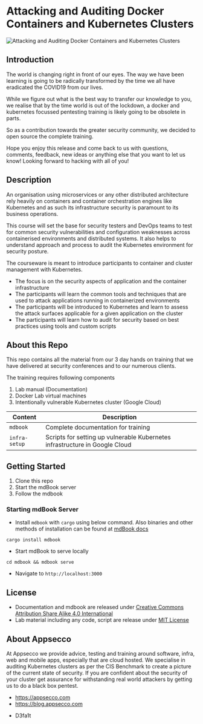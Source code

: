 # Attacking and Auditing Docker Containers and Kubernetes Clusters

![Attacking and Auditing Docker Containers and Kubernetes Clusters](github-images/k8s-docker-github-background.png)

## Introduction

The world is changing right in front of our eyes. The way we have been learning is going to be radically transformed by the time we all have eradicated the COVID19 from our lives.

While we figure out what is the best way to transfer our knowledge to you, we realise that by the time world is out of the lockdown, a docker and kubernetes focussed pentesting training is likely going to be obsolete in parts.

So as a contribution towards the greater security community, we decided to open source the complete training.

Hope you enjoy this release and come back to us with questions, comments, feedback, new ideas or anything else that you want to let us know! Looking forward to hacking with all of you!

## Description

An organisation using microservices or any other distributed architecture rely heavily on containers and container orchestration engines like Kubernetes and as such its infrastructure security is paramount to its business operations.

This course will set the base for security testers and DevOps teams to test for common security vulnerabilities and configuration weaknesses across containerised environments and distributed systems. It also helps to understand approach and process to audit the Kubernetes environment for security posture.

The courseware is meant to introduce participants to container and cluster management with Kubernetes.

* The focus is on the security aspects of application and the container infrastructure
* The participants will learn the common tools and techniques that are used to attack applications running in containerized environments
* The participants will be introduced to Kubernetes and learn to assess the attack surfaces applicable for a given application on the cluster
* The participants will learn how to audit for security based on best practices using tools and custom scripts

## About this Repo

This repo contains all the material from our 3 day hands on training that we have delivered at security conferences and to our numerous clients.

The training requires following components

1. Lab manual (Documentation)
2. Docker Lab virtual machines
3. Intentionally vulnerable Kubernetes cluster (Google Cloud)

| Content       | Description                                                                 |
| ------------- | --------------------------------------------------------------------------- |
| `mdbook`      | Complete documentation for training                                         |
| `infra-setup` | Scripts for setting up vulnerable Kubernetes infrastructure in Google Cloud |

## Getting Started

1. Clone this repo
2. Start the mdBook server
3. Follow the mdbook

### Starting mdBook Server

* Install `mdbook` with `cargo` using below command. Also binaries and other methods of installation can be found at [mdBook docs](https://github.com/rust-lang/mdBook)

```
cargo install mdbook
```

* Start mdBook to serve locally

```
cd mdbook && mdbook serve
```

* Navigate to `http://localhost:3000`

## License

* Documentation and mdbook are released under [Creative Commons Attribution Share Alike 4.0 International](CC-BY-SA-LICENSE.txt)
* Lab material including any code, script are release under [MIT License](MIT-LICENSE.txt)

## About Appsecco

At Appsecco we provide advice, testing and training around software, infra, web and mobile apps, especially that are cloud hosted. We specialise in auditing Kubernetes clusters as per the CIS Benchmark to create a picture of the current state of security. If you are confident about the security of your cluster get assurance for withstanding real world attackers by getting us to do a black box pentest.

* https://appsecco.com
* https://blog.appsecco.com

- D3fa1t
